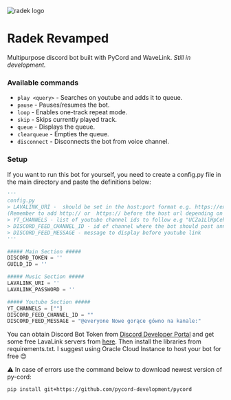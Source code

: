 ![radek logo](https://cdn.discordapp.com/avatars/768542083228368907/63758443b0b61297da199dc1741bcc8a)

# Radek Revamped

Multipurpose discord bot built with PyCord and WaveLink. _Still in development._

### Available commands

- `play <query>` - Searches <query> on youtube and adds it to queue.
- `pause` - Pauses/resumes the bot.
- `loop` - Enables one-track repeat mode.
- `skip` - Skips currently played track.
- `queue` - Displays the queue.
- `clearqueue` - Empties the queue.
- `disconnect` - Disconnects the bot from voice channel.

### Setup

If you want to run this bot for yourself, you need to create a config.py file in the main directory and paste the definitions below:

```python
'''
config.py
> LAVALINK_URI -  should be set in the host:port format e.g. https://example.com:443
(Remember to add http:// or  https:// before the host url depending on the lavalink server ssl status).
> YT_CHANNELS - list of youtube channel ids to follow e.g "UCZa1LlHpCehqvEJQ9O281Wg"
> DISCORD_FEED_CHANNEL_ID - id of channel where the bot should post announcements about new youtube videos
> DISCORD_FEED_MESSAGE - message to display before youtube link
'''

##### Main Section #####
DISCORD_TOKEN = ''
GUILD_ID = ''

##### Music Section #####
LAVALINK_URI = ''
LAVALINK_PASSWORD = ''

##### Youtube Section #####
YT_CHANNELS = [""]
DISCORD_FEED_CHANNEL_ID = ""
DISCORD_FEED_MESSAGE = "@everyone Nowe gorące gówno na kanale:"
```

You can obtain Discord Bot Token from [Discord Developer Portal](https://discord.com/developers/applications) and get some free LavaLink servers from [here](https://lavalink.darrennathanael.com/SSL/lavalink-with-ssl/). Then install the libraries from requirements.txt. I suggest using Oracle Cloud Instance to host your bot for free 😊

⚠️ In case of errors use the command below to download newest version of py-cord:

```shell
pip install git+https://github.com/pycord-development/pycord
```
